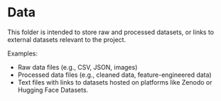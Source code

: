 # Data

This folder is intended to store raw and processed datasets, or links to external datasets relevant to the project. 

Examples:
- Raw data files (e.g., CSV, JSON, images)
- Processed data files (e.g., cleaned data, feature-engineered data)
- Text files with links to datasets hosted on platforms like Zenodo or Hugging Face Datasets.
